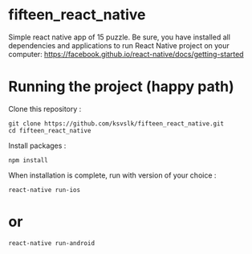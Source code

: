 # fifteen_react_native
Simple react native app of 15 puzzle.
Be sure, you have installed all dependencies and applications to run React Native project on your computer: https://facebook.github.io/react-native/docs/getting-started

# Running the project (happy path)

Clone this repository :
```
git clone https://github.com/ksvslk/fifteen_react_native.git
cd fifteen_react_native
```
Install packages :
```
npm install
```
When installation is complete, run with version of your choice :
```
react-native run-ios
```
# or
```
react-native run-android
```
